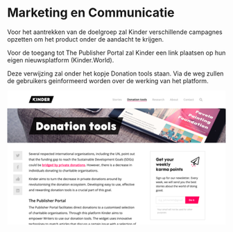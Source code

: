 # Marketing en Communicatie

Voor het aantrekken van de doelgroep zal Kinder verschillende campagnes opzetten om het product onder de aandacht te krijgen. 

Voor de toegang tot The Publisher Portal zal Kinder een link plaatsen op hun eigen nieuwsplatform \(Kinder.World\).  
  
Deze verwijzing zal onder het kopje Donation tools staan. Via de weg zullen de gebruikers geinformeerd worden over de werking van het platform.

![Het nieuwsplatform Kinder.World](../../.gitbook/assets/screenshot-2019-06-17-at-12.08.10.png)




